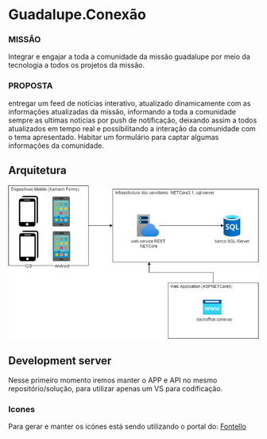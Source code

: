 # Guadalupe.Conexão

### MISSÃO
Integrar e engajar a toda a comunidade da missão guadalupe por meio da tecnologia a todos os projetos da missão.

### PROPOSTA
entregar um feed de notícias interativo, atualizado dinamicamente com as informações atualizadas da missão, informando a toda a comunidade sempre as ultimas noticias por push de notificação, deixando assim a todos atualizados em tempo real e possibilitando a interação da comunidade com o tema apresentado.
Habitar um formulário para captar algumas informações da comunidade.

## Arquitetura
![](docs/architetura.png)

## Development server
Nesse primeiro momento iremos manter o APP e API no mesmo repositório/solução, para utilizar apenas um VS para codificação.

### Icones
Para gerar e manter os icónes está sendo utilizando o portal do: [Fontello](https://fontello.com/)


